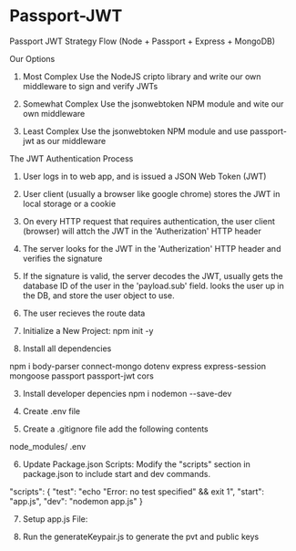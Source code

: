 # Passport-JWT
Passport JWT Strategy Flow (Node + Passport + Express + MongoDB)


Our Options

1. Most Complex
   Use the NodeJS cripto library and write our own middleware to sign and verify JWTs

2. Somewhat Complex
   Use the jsonwebtoken NPM module and wite our own middleware

3. Least Complex
   Use the jsonwebtoken NPM module and use passport-jwt as our middleware


The JWT Authentication Process
1. User logs in to web app, and is issued a JSON Web Token (JWT)
2. User client (usually a browser like google chrome) stores the JWT in local storage or a cookie
3. On every HTTP request that requires authentication, the user client (browser) will attch the JWT in the 'Autherization' HTTP header
4. The server looks for the JWT in the 'Autherization' HTTP header and verifies the signature
5. If the signature is valid, the server decodes the JWT, usually gets the database ID of the user in the 'payload.sub' field.
looks the user up in the DB, and store the user object to use.
6. The user recieves the route data



1. Initialize a New Project:
  npm init -y

2. Install all dependencies

  npm i body-parser connect-mongo dotenv express express-session mongoose passport passport-jwt cors

3. Install developer depencies
  npm i nodemon --save-dev

4. Create .env file

5. Create a .gitignore file
  add the following contents
  
  node_modules/
  .env

6. Update Package.json Scripts:
  Modify the "scripts" section in package.json to include start and dev commands.

"scripts": {
  "test": "echo \"Error: no test specified\" && exit 1",
  "start": "app.js",
  "dev": "nodemon app.js"
}

7. Setup app.js File:

8. Run the generateKeypair.js to generate the pvt and public keys


